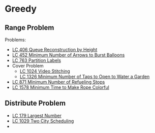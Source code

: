 # Greedy

## Range Problem

Problems:

* [LC 406 Queue Reconstruction by Height](by-number/400-450.md#406-queue-reconstruction-by-height)
* [LC 452 Minimum Number of Arrows to Burst Balloons](by-number/450-500.md#452-minimum-number-of-arrows-to-burst-balloons-m)
* [LC 763 Partition Labels](by-number/750-800.md#763-partition-labels)
* Cover Problem
  * [LC 1024 Video Stitching](by-number/1000-1050.md#1024-video-stitching-m)
  * [LC 1326 Minimum Number of Taps to Open to Water a Garden](by-number/1300-1350.md#1362-minimum-number-of-taps-to-open-to-water-a-garden-h)
* [LC 871 Minimum Number of Refueling Stops](by-number/850-900.md#871-minimum-number-of-refueling-stops-h)
* [LC 1578 Minimum Time to Make Rope Colorful](by-number/1550-1600.md#1578-minimum-time-to-make-rope-colorful-m)

## Distribute Problem

* [LC 179 Largest Number](by-number/150-200.md#179-largest-number-m)
* [LC 1029 Two City Scheduling](by-number/1000-1050.md#1029-two-city-scheduling-m)
*
